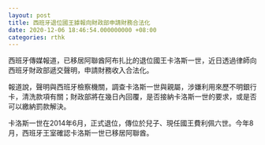 ```yaml
---
layout: post
title: 西班牙退位國王據報向財政部申請財務合法化　
date: 2020-12-06 18:46:54.000000000 +08:00
categories: rthk
---
```


西班牙傳媒報道，已移居阿聯酋阿布扎比的退位國王卡洛斯一世，近日透過律師向西班牙財政部遞交聲明，申請財務收入合法化。

報道說，聲明與西班牙檢察機關，調查卡洛斯一世與親屬，涉嫌利用來歷不明銀行卡，清洗款項有關；財政部將在幾日內回覆，是否接納卡洛斯一世的要求，或是否可以繳納罰款解決。

卡洛斯一世在2014年6月，正式退位，傳位於兒子、現任國王費利佩六世。今年8月，西班牙王室確認卡洛斯一世已移居阿聯酋。
